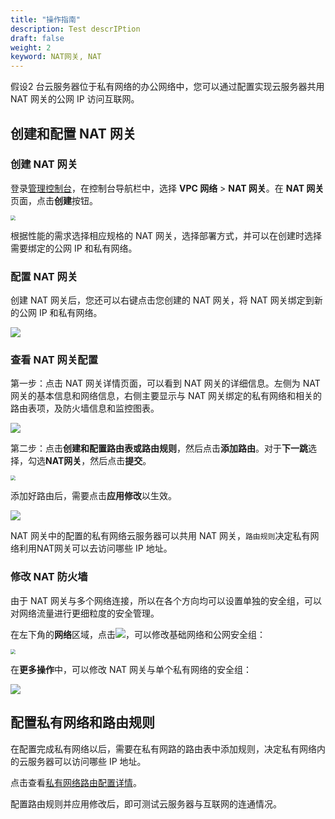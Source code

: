 ```yaml
---
title: "操作指南"
description: Test descrIPtion
draft: false
weight: 2
keyword: NAT网关, NAT
---
```


假设2 台云服务器位于私有网络的办公网络中，您可以通过配置实现云服务器共用 NAT 网关的公网 IP 访问互联网。

## 创建和配置 NAT 网关

### 创建 NAT 网关

登录[管理控制台](https://console.shanhe.com/login)，在控制台导航栏中，选择 **VPC 网络** > **NAT 网关**。在 **NAT 网关**页面，点击**创建**按钮。

<img src="../../_images/create_natgw.png" style="zoom:50%;" />

根据性能的需求选择相应规格的 NAT 网关，选择部署方式，并可以在创建时选择需要绑定的公网 IP 和私有网络。

### 配置 NAT 网关

创建 NAT 网关后，您还可以右键点击您创建的 NAT 网关，将 NAT 网关绑定到新的公网 IP 和私有网络。

![](../../_images/modify_natgw.png)

### 查看 NAT 网关配置

第一步：点击 NAT 网关详情页面，可以看到 NAT 网关的详细信息。左侧为 NAT 网关的基本信息和网络信息，右侧主要显示与 NAT 网关绑定的私有网络和相关的路由表项，及防火墙信息和监控图表。

![](../../_images/details_natgw.png)

第二步：点击**创建和配置路由表或路由规则**，然后点击**添加路由**。对于**下一跳**选择，勾选**NAT网关**，然后点击**提交**。

<img src="../../_images/add_router_rule.png" style="zoom:50%;" />

添加好路由后，需要点击**应用修改**以生效。

![](../../_images/details_natgw_rt.png)

NAT 网关中的配置的私有网络云服务器可以共用 NAT 网关，`路由规则`决定私有网络利用NAT网关可以去访问哪些 IP 地址。



### 修改 NAT 防火墙

由于 NAT 网关与多个网络连接，所以在各个方向均可以设置单独的安全组，可以对网络流量进行更细粒度的安全管理。

在左下角的**网络**区域，点击![](../../_images/icon.png)，可以修改基础网络和公网安全组：

<img src="../../_images/modify_natgw_fw1.png" style="zoom:50%;" />


在**更多操作**中，可以修改 NAT 网关与单个私有网络的安全组：

![](../../_images/modify_natgw_fw2.png)


## 配置私有网络和路由规则

在配置完成私有网络以后，需要在私有网路的路由表中添加规则，决定私有网络内的云服务器可以访问哪些 IP 地址。

点击查看[私有网络路由配置详情](../../../vpc/manual/route_table)。

配置路由规则并应用修改后，即可测试云服务器与互联网的连通情况。


